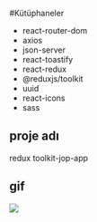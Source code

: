 #Kütüphaneler

- react-router-dom
- axios
- json-server
- react-toastify
- react-redux
- @reduxjs/toolkit
- uuid
- react-icons
- sass

<h2>proje adı</h2>

redux toolkit-jop-app

<h2>gif</h2>

![](toolkit-jop-app.gif)
